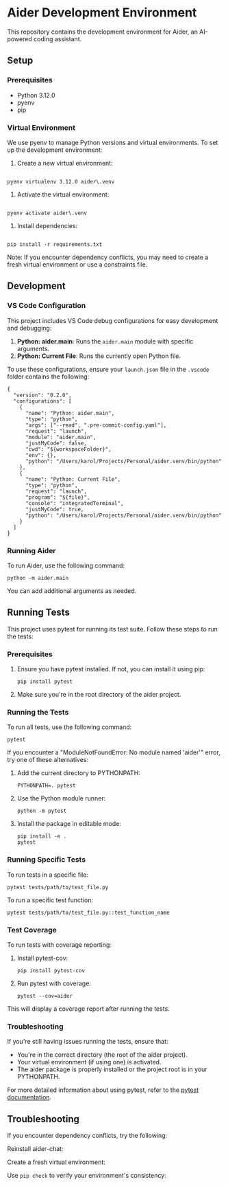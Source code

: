 # Aider Development Environment

This repository contains the development environment for Aider, an AI-powered coding assistant.

## Setup

### Prerequisites

- Python 3.12.0
- pyenv
- pip

### Virtual Environment

We use pyenv to manage Python versions and virtual environments. To set up the development environment:

1.  Create a new virtual environment:

```

pyenv virtualenv 3.12.0 aider\.venv
```

1.  Activate the virtual environment:

```

pyenv activate aider\.venv
```

1.  Install dependencies:

```

pip install -r requirements.txt
```

Note: If you encounter dependency conflicts, you may need to create a fresh virtual environment or use a constraints file.

## Development

### VS Code Configuration

This project includes VS Code debug configurations for easy development and debugging:

1.  **Python: aider.main**: Runs the `aider.main` module with specific arguments.
2.  **Python: Current File**: Runs the currently open Python file.

To use these configurations, ensure your `launch.json` file in the `.vscode` folder contains the following:

```
{
  "version": "0.2.0",
  "configurations": [
    {
      "name": "Python: aider.main",
      "type": "python",
      "args": ["--read", ".pre-commit-config.yaml"],
      "request": "launch",
      "module": "aider.main",
      "justMyCode": false,
      "cwd": "${workspaceFolder}",
      "env": {},
      "python": "/Users/karol/Projects/Personal/aider.venv/bin/python"
    },
    {
      "name": "Python: Current File",
      "type": "python",
      "request": "launch",
      "program": "${file}",
      "console": "integratedTerminal",
      "justMyCode": true,
      "python": "/Users/karol/Projects/Personal/aider.venv/bin/python"
    }
  ]
}
```

### Running Aider

To run Aider, use the following command:

```
python -m aider.main
```

You can add additional arguments as needed.

## Running Tests

This project uses pytest for running its test suite. Follow these steps to run the tests:

### Prerequisites

1. Ensure you have pytest installed. If not, you can install it using pip:

   ```
   pip install pytest
   ```

2. Make sure you're in the root directory of the aider project.

### Running the Tests

To run all tests, use the following command:

```
pytest
```

If you encounter a "ModuleNotFoundError: No module named 'aider'" error, try one of these alternatives:

1. Add the current directory to PYTHONPATH:

   ```
   PYTHONPATH=. pytest
   ```

2. Use the Python module runner:

   ```
   python -m pytest
   ```

3. Install the package in editable mode:

   ```
   pip install -e .
   pytest
   ```

### Running Specific Tests

To run tests in a specific file:

```
pytest tests/path/to/test_file.py
```

To run a specific test function:

```
pytest tests/path/to/test_file.py::test_function_name
```

### Test Coverage

To run tests with coverage reporting:

1. Install pytest-cov:

   ```
   pip install pytest-cov
   ```

2. Run pytest with coverage:

   ```
   pytest --cov=aider
   ```

This will display a coverage report after running the tests.

### Troubleshooting

If you're still having issues running the tests, ensure that:

- You're in the correct directory (the root of the aider project).
- Your virtual environment (if using one) is activated.
- The aider package is properly installed or the project root is in your PYTHONPATH.

For more detailed information about using pytest, refer to the [pytest documentation](https://docs.pytest.org/).

## Troubleshooting

If you encounter dependency conflicts, try the following:

Reinstall aider-chat:

Create a fresh virtual environment:

Use `pip check` to verify your environment's consistency:
